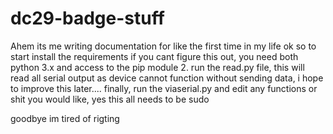 # dc29-badge-stuff

Ahem its me writing documentation for like the first time in my life
ok so to start install the requirements 
if you cant figure this out, you need both python 3.x and access to the pip module
2. run the read.py file, this will read all serial output as device cannot function without sending data, i hope to improve this later....
finally, run the viaserial.py and edit any functions or shit you would like, yes this all needs to be sudo

goodbye im tired of rigting
